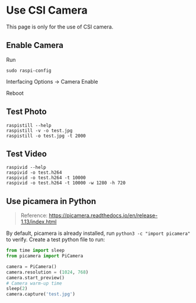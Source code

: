 # Use CSI Camera

This page is only for the use of CSI camera.

## Enable Camera

Run
```
sudo raspi-config
```

Interfacing Options -> Camera Enable

Reboot

## Test Photo

```
raspistill --help
raspistill -v -o test.jpg
raspistill -o test.jpg -t 2000
```

## Test Video

```
raspivid --help
raspivid -o test.h264
raspivid -o test.h264 -t 10000
raspivid -o test.h264 -t 10000 -w 1280 -h 720
```


## Use picamera in Python

> Reference: https://picamera.readthedocs.io/en/release-1.13/index.html

By default, picamera is already installed, run `python3 -c "import picamera"` to verify. Create a test python file to run:

```python
from time import sleep
from picamera import PiCamera

camera = PiCamera()
camera.resolution = (1024, 768)
camera.start_preview()
# Camera warm-up time
sleep(2)
camera.capture('test.jpg')
```